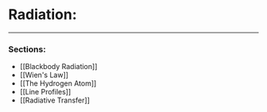 # Radiation:

****




### Sections:

- [[Blackbody Radiation]]
- [[Wien's Law]]
- [[The Hydrogen Atom]]
- [[Line Profiles]]
- [[Radiative Transfer]]

